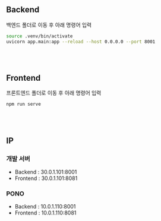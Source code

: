 ## Backend
백엔드 폴더로 이동 후 아래 명령어 입력  

```bash
source .venv/bin/activate
uvicorn app.main:app --reload --host 0.0.0.0 --port 8001
```
<br>
<br>

## Frontend
프론트엔드 폴더로 이동 후 아래 명령어 입력

```bash
npm run serve
```

<br>
<br>

## IP
### 개발 서버
- Backend : 30.0.1.101:8001
- Frontend : 30.0.1.101:8081

### PONO
- Backend : 10.0.1.110:8001
- Frontend : 10.0.1.110:8081